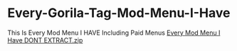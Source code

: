 # Every-Gorila-Tag-Mod-Menu-I-Have
This Is Every Mod Menu I HAVE Including Paid Menus
[Every Mod Menu I Have DONT EXTRACT.zip](https://github.com/JusticeVR123/Every-Gorila-Tag-Mod-Menu-I-Have/files/10610136/Every.Mod.Menu.I.Have.DONT.EXTRACT.zip)
